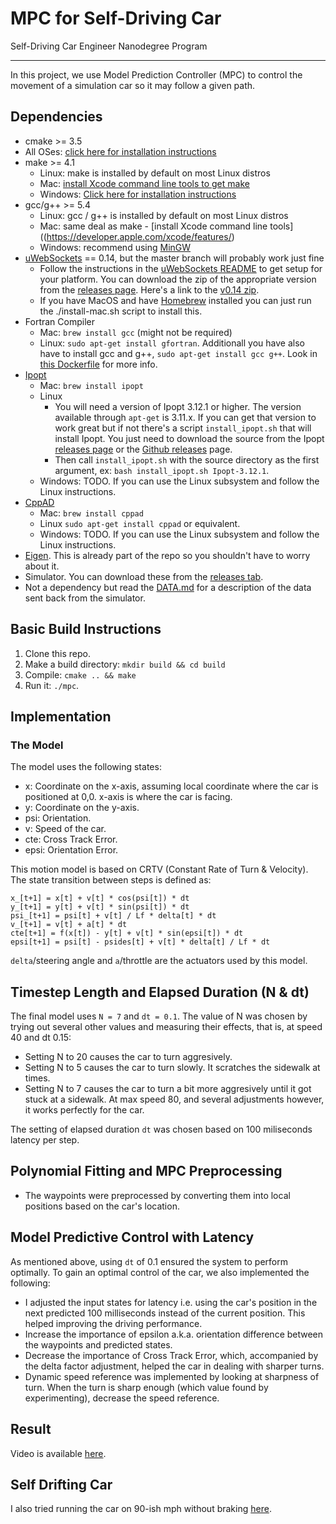 # MPC for Self-Driving Car
Self-Driving Car Engineer Nanodegree Program

---

In this project, we use Model Prediction Controller (MPC) to control the movement of a simulation car so it may follow a given path.

## Dependencies

* cmake >= 3.5
 * All OSes: [click here for installation instructions](https://cmake.org/install/)
* make >= 4.1
  * Linux: make is installed by default on most Linux distros
  * Mac: [install Xcode command line tools to get make](https://developer.apple.com/xcode/features/)
  * Windows: [Click here for installation instructions](http://gnuwin32.sourceforge.net/packages/make.htm)
* gcc/g++ >= 5.4
  * Linux: gcc / g++ is installed by default on most Linux distros
  * Mac: same deal as make - [install Xcode command line tools]((https://developer.apple.com/xcode/features/)
  * Windows: recommend using [MinGW](http://www.mingw.org/)
* [uWebSockets](https://github.com/uWebSockets/uWebSockets) == 0.14, but the master branch will probably work just fine
  * Follow the instructions in the [uWebSockets README](https://github.com/uWebSockets/uWebSockets/blob/master/README.md) to get setup for your platform. You can download the zip of the appropriate version from the [releases page](https://github.com/uWebSockets/uWebSockets/releases). Here's a link to the [v0.14 zip](https://github.com/uWebSockets/uWebSockets/archive/v0.14.0.zip).
  * If you have MacOS and have [Homebrew](https://brew.sh/) installed you can just run the ./install-mac.sh script to install this.
* Fortran Compiler
  * Mac: `brew install gcc` (might not be required)
  * Linux: `sudo apt-get install gfortran`. Additionall you have also have to install gcc and g++, `sudo apt-get install gcc g++`. Look in [this Dockerfile](https://github.com/udacity/CarND-MPC-Quizzes/blob/master/Dockerfile) for more info.
* [Ipopt](https://projects.coin-or.org/Ipopt)
  * Mac: `brew install ipopt`
  * Linux
    * You will need a version of Ipopt 3.12.1 or higher. The version available through `apt-get` is 3.11.x. If you can get that version to work great but if not there's a script `install_ipopt.sh` that will install Ipopt. You just need to download the source from the Ipopt [releases page](https://www.coin-or.org/download/source/Ipopt/) or the [Github releases](https://github.com/coin-or/Ipopt/releases) page.
    * Then call `install_ipopt.sh` with the source directory as the first argument, ex: `bash install_ipopt.sh Ipopt-3.12.1`. 
  * Windows: TODO. If you can use the Linux subsystem and follow the Linux instructions.
* [CppAD](https://www.coin-or.org/CppAD/)
  * Mac: `brew install cppad`
  * Linux `sudo apt-get install cppad` or equivalent.
  * Windows: TODO. If you can use the Linux subsystem and follow the Linux instructions.
* [Eigen](http://eigen.tuxfamily.org/index.php?title=Main_Page). This is already part of the repo so you shouldn't have to worry about it.
* Simulator. You can download these from the [releases tab](https://github.com/udacity/CarND-MPC-Project/releases).
* Not a dependency but read the [DATA.md](./DATA.md) for a description of the data sent back from the simulator.


## Basic Build Instructions


1. Clone this repo.
2. Make a build directory: `mkdir build && cd build`
3. Compile: `cmake .. && make`
4. Run it: `./mpc`.

## Implementation

### The Model

The model uses the following states:

- x: Coordinate on the x-axis, assuming local coordinate where the car is positioned at 0,0. x-axis is where the car is facing.
- y: Coordinate on the y-axis.
- psi: Orientation.
- v: Speed of the car.
- cte: Cross Track Error.
- epsi: Orientation Error.

This motion model is based on CRTV (Constant Rate of Turn & Velocity). The state transition between steps is defined as:

```
x_[t+1] = x[t] + v[t] * cos(psi[t]) * dt
y_[t+1] = y[t] + v[t] * sin(psi[t]) * dt
psi_[t+1] = psi[t] + v[t] / Lf * delta[t] * dt
v_[t+1] = v[t] + a[t] * dt
cte[t+1] = f(x[t]) - y[t] + v[t] * sin(epsi[t]) * dt
epsi[t+1] = psi[t] - psides[t] + v[t] * delta[t] / Lf * dt

```

`delta`/steering angle and `a`/throttle are the actuators used by this model.

## Timestep Length and Elapsed Duration (N & dt)

The final model uses `N = 7` and `dt = 0.1`. The value of N was chosen by trying out several other values and measuring their effects, that is, at speed 40 and dt 0.15:
- Setting N to 20 causes the car to turn aggresively.
- Setting N to 5 causes the car to turn slowly. It scratches the sidewalk at times.
- Setting N to 7 causes the car to turn a bit more aggresively until it got stuck at a sidewalk. At max speed 80, and several adjustments however, it works perfectly for the car.

The setting of elapsed duration `dt` was chosen based on 100 miliseconds latency per step.

## Polynomial Fitting and MPC Preprocessing

- The waypoints were preprocessed by converting them into local positions based on the car's location.

## Model Predictive Control with Latency

As mentioned above, using `dt` of 0.1 ensured the system to perform optimally. To gain an optimal control of the car, we also implemented the following:

- I adjusted the input states for latency i.e. using the car's position in the next predicted 100 milliseconds instead of the current position. This helped improving the driving performance.
- Increase the importance of epsilon a.k.a. orientation difference between the waypoints and predicted states.
- Decrease the importance of Cross Track Error, which, accompanied by the delta factor adjustment, helped the car in dealing with sharper turns.
- Dynamic speed reference was implemented by looking at sharpness of turn. When the turn is sharp enough (which value found by experimenting), decrease the speed reference.

## Result

Video is available [here](https://youtu.be/AYXNlmw3f48).

## Self Drifting Car

I also tried running the car on 90-ish mph without braking [here](https://youtu.be/KJmkoU7BkaM).